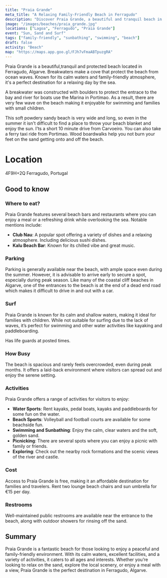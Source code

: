 ```yaml
---
title: "Praia Grande"
meta_title: "A Relaxing Family-Friendly Beach in Ferragudo"
description: "Discover Praia Grande, a beautiful and tranquil beach in Ferragudo, Algarve, perfect for families and relaxation."ate: 2024-04-09T05:00:00Z
image: "/images/beaches/praia_grande.jpg"
locations: ["Lagoa", "Ferragudo", "Praia Grande"]
event: "Sun, Sand and Surf"
tags: ["family-friendly", "sunbathing", "swimming", "beach"]
draft: false
activity: "Beach"
map: "https://maps.app.goo.gl/FJh7vFmaABTpuzgRA"
---
```


Praia Grande is a beautiful,tranquil and protected beach located in Ferragudo, Algarve.  Breakwaters make a cove that protect the beach from ocean waves.  Known for its calm waters and family-friendly atmosphere, it's a perfect destination for a relaxing day by the sea.  

A breakwater was constructed with boulders to protect the entrace to the bay and river for boats use the Marina in Portimao.  As a result, there are very few wave on the beach making it enjoyable for swimming and families with small children. 

This soft powdery sandy beach is very wide and long, so even in the summer it isn't difficult to find a place to throw your beach blanket and enjoy the sun.  I'ts a short 10 minute drive from Carvoeiro.  You can also take a ferry taxi ride from Portimao.   Wood boardwalks help you not burn your feet on the sand getting onto and off the beach.


# Location

4F9H+2Q Ferragudo, Portugal 

## Good to know

### Where to eat?

Praia Grande features several beach bars and restaurants where you can enjoy a meal or a refreshing drink while overlooking the sea. Notable mentions include:
- **Club Nau**: A popular spot offering a variety of dishes and a relaxing atmosphere. Including delicious sushi dishes.
- **Kalu Beach Bar**: Known for its chilled vibe and great music.

### Parking

Parking is generally available near the beach, with ample space even during the summer. However, it is advisable to arrive early to secure a spot, especially during peak season.  Like many of the coastal cliff beaches in Algarve, one of the entrances to the beach is at the end of a dead end road which makes it difficult to drive in and out with a car.

### Surf

Praia Grande is known for its calm and shallow waters, making it ideal for families with children. While not suitable for surfing due to the lack of waves, it’s perfect for swimming and other water activities like kayaking and paddleboarding.

Has life guards at posted times.

### How Busy

The beach is spacious and rarely feels overcrowded, even during peak months. It offers a laid-back environment where visitors can spread out and enjoy the serene setting.

### Activities

Praia Grande offers a range of activities for visitors to enjoy:
- **Water Sports**: Rent kayaks, pedal boats, kayaks and paddleboards for some fun on the water.
- **Beach Sports**: Volleyball and football courts are available for some beachside fun.
- **Swimming and Sunbathing**: Enjoy the calm, clear waters and the soft, golden sand.
- **Picnicking**: There are several spots where you can enjoy a picnic with family or friends.
- **Exploring**: Check out the nearby rock formations and the scenic views of the river and castle.

### Cost

Access to Praia Grande is free, making it an affordable destination for families and travelers.
Rent two lounge beach chairs and sun umbrella for €15 per day.

### Restrooms

Well-maintained public restrooms are available near the entrance to the beach, along with outdoor showers for rinsing off the sand.

## Summary

Praia Grande is a fantastic beach for those looking to enjoy a peaceful and family-friendly environment. With its calm waters, excellent facilities, and a variety of activities, it caters to all ages and interests. Whether you’re looking to relax on the sand, explore the local scenery, or enjoy a meal with a view, Praia Grande is the perfect destination in Ferragudo, Algarve.